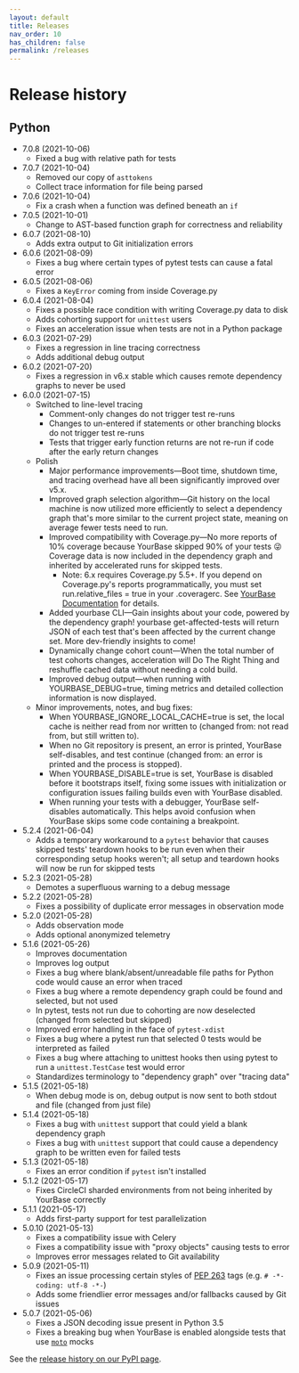```yaml
---
layout: default
title: Releases
nav_order: 10
has_children: false
permalink: /releases
---
```


# Release history

## Python

- 7.0.8 (2021-10-06)
  - Fixed a bug with relative path for tests
- 7.0.7 (2021-10-04)
  - Removed our copy of `asttokens`
  - Collect trace information for file being parsed
- 7.0.6 (2021-10-04)
  - Fix a crash when a function was defined beneath an `if`
- 7.0.5 (2021-10-01)
  - Change to AST-based function graph for correctness and reliability
- 6.0.7 (2021-08-10)
  - Adds extra output to Git initialization errors
- 6.0.6 (2021-08-09)
  - Fixes a bug where certain types of pytest tests can cause a fatal error
- 6.0.5 (2021-08-06)
  - Fixes a `KeyError` coming from inside Coverage.py
- 6.0.4 (2021-08-04)
  - Fixes a possible race condition with writing Coverage.py data to disk
  - Adds cohorting support for `unittest` users
  - Fixes an acceleration issue when tests are not in a Python package
- 6.0.3 (2021-07-29)
  - Fixes a regression in line tracing correctness
  - Adds additional debug output
- 6.0.2 (2021-07-20)
  - Fixes a regression in v6.x stable which causes remote dependency graphs to never be used
- 6.0.0 (2021-07-15)
  - Switched to line-level tracing
    - Comment-only changes do not trigger test re-runs
    - Changes to un-entered if statements or other branching blocks do not trigger test re-runs
    - Tests that trigger early function returns are not re-run if code after the early return changes
  - Polish
    - Major performance improvements—Boot time, shutdown time, and tracing overhead have all been significantly improved over v5.x.
    - Improved graph selection algorithm—Git history on the local machine is now utilized more efficiently to select a dependency graph that's more similar to the current project state, meaning on average fewer tests need to run.
    - Improved compatibility with Coverage.py—No more reports of 10% coverage because YourBase skipped 90% of your tests 😜 Coverage data is now included in the dependency graph and inherited by accelerated runs for skipped tests.
      - Note: 6.x requires Coverage.py 5.5+. If you depend on Coverage.py's reports programmatically, you must set run.relative_files = true in your .coveragerc. See [YourBase Documentation](https://pypi.org/project/yourbase) for details.
    - Added yourbase CLI—Gain insights about your code, powered by the dependency graph! yourbase get-affected-tests will return JSON of each test that's been affected by the current change set. More dev-friendly insights to come!
    - Dynamically change cohort count—When the total number of test cohorts changes, acceleration will Do The Right Thing and reshuffle cached data without needing a cold build.
    - Improved debug output—when running with YOURBASE_DEBUG=true, timing metrics and detailed collection information is now displayed.
  - Minor improvements, notes, and bug fixes:
    - When YOURBASE_IGNORE_LOCAL_CACHE=true is set, the local cache is neither read from nor written to (changed from: not read from, but still written to).
    - When no Git repository is present, an error is printed, YourBase self-disables, and test continue (changed from: an error is printed and the process is stopped).
    - When YOURBASE_DISABLE=true is set, YourBase is disabled before it bootstraps itself, fixing some issues with initialization or configuration issues failing builds even with YourBase disabled.
    - When running your tests with a debugger, YourBase self-disables automatically. This helps avoid confusion when YourBase skips some code containing a breakpoint.
- 5.2.4 (2021-06-04)
  - Adds a temporary workaround to a `pytest` behavior that causes skipped tests' teardown hooks to be run even when their corresponding setup hooks weren't; all setup and teardown hooks will now be run for skipped tests
- 5.2.3 (2021-05-28)
  - Demotes a superfluous warning to a debug message
- 5.2.2 (2021-05-28)
  - Fixes a possibility of duplicate error messages in observation mode
- 5.2.0 (2021-05-28)
  - Adds observation mode
  - Adds optional anonymized telemetry
- 5.1.6 (2021-05-26)
  - Improves documentation
  - Improves log output
  - Fixes a bug where blank/absent/unreadable file paths for Python code would cause an error when traced
  - Fixes a bug where a remote dependency graph could be found and selected, but not used
  - In pytest, tests not run due to cohorting are now deselected (changed from selected but skipped)
  - Improved error handling in the face of `pytest-xdist`
  - Fixes a bug where a pytest run that selected 0 tests would be interpreted as failed
  - Fixes a bug where attaching to unittest hooks then using pytest to run a `unittest.TestCase` test would error
  - Standardizes terminology to "dependency graph" over "tracing data"
- 5.1.5 (2021-05-18)
  - When debug mode is on, debug output is now sent to both stdout and file (changed from just file)
- 5.1.4 (2021-05-18)
  - Fixes a bug with `unittest` support that could yield a blank dependency
    graph
  - Fixes a bug with `unittest` support that could cause a dependency graph to
    be written even for failed tests
- 5.1.3 (2021-05-18)
  - Fixes an error condition if `pytest` isn't installed
- 5.1.2 (2021-05-17)
  - Fixes CircleCI sharded environments from not being inherited by YourBase correctly
- 5.1.1 (2021-05-17)
  - Adds first-party support for test parallelization
- 5.0.10 (2021-05-13)
  - Fixes a compatibility issue with Celery
  - Fixes a compatibility issue with "proxy objects" causing tests to error
  - Improves error messages related to Git availability
- 5.0.9 (2021-05-11)
  - Fixes an issue processing certain styles of [PEP 263](https://www.python.org/dev/peps/pep-0263/) tags (e.g. `# -*- coding: utf-8 -*-`)
  - Adds some friendlier error messages and/or fallbacks caused by Git issues
- 5.0.7 (2021-05-06)
  - Fixes a JSON decoding issue present in Python 3.5
  - Fixes a breaking bug when YourBase is enabled alongside tests that use [`moto`](https://github.com/spulec/moto) mocks

See the [release history on our PyPI page](https://pypi.org/project/yourbase/#history).

